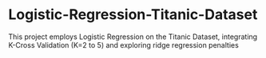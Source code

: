 # Logistic-Regression-Titanic-Dataset
This project employs Logistic Regression on the Titanic Dataset, integrating K-Cross Validation (K=2 to 5) and exploring ridge regression penalties
